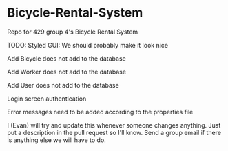 # Bicycle-Rental-System
Repo for 429 group 4's Bicycle Rental System

TODO:
Styled GUI:
	We should probably make it look nice

Add Bicycle does not add to the database

Add Worker does not add to the database

Add User does not add to the database

Login screen authentication

Error messages need to be added according to the properties file

I (Evan) will try and update this whenever someone changes anything. Just put a description in the pull request so I'll know. Send a group email if there is anything else we will have to do.

